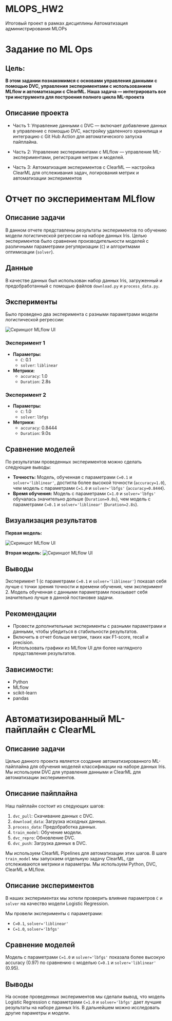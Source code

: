 # MLOPS_HW2
Итоговый проект в рамках дисциплины Автоматизация администрирования MLOPs

# **Задание по ML Ops**
## Цель:
**В этом задании познакомимся с основами управления данными с помощью DVC, управления экспериментами с использованием MLflow и автоматизации с ClearML. 
Наша задача — интегрировать все три инструмента для построения полного цикла ML-проекта**

## Описание проекта

* Часть 1: Управление данными с DVC — включает добавление данных в управление с помощью DVC, настройку удаленного хранилища и интеграцию с Git Hub Action для автоматического запуска пайплайна.


* Часть 2: Управление экспериментами с MLflow — управление ML-экспериментами, регистрация метрик и моделей.

* Часть 3: Автоматизация экспериментов с ClearML — настройка ClearML для отслеживания задач, логирования метрик и автоматизации экспериментов

# Отчет по экспериментам MLflow

## Описание задачи

В данном отчете представлены результаты экспериментов по обучению модели логистической регрессии на наборе данных Iris. Целью экспериментов было сравнение производительности моделей с различными параметрами регуляризации (`C`) и алгоритмами оптимизации (`solver`).

## Данные

В качестве данных был использован набор данных Iris, загруженный и предобработанный с помощью файлов `download.py` и `process_data.py`.

## Эксперименты

Было проведено два эксперимента с разными параметрами модели логистической регрессии:

![Скриншот MLflow UI](screens/mlflow.png)

### Эксперимент 1

*   **Параметры:**
    *   `C`: 0.1
    *   `solver`: `liblinear`
*   **Метрики:**
    *   `accuracy`: 1.0
    *   `Duration`: 2.8s

### Эксперимент 2

*   **Параметры:**
    *   `C`: 1.0
    *   `solver`: `lbfgs`
*   **Метрики:**
    *   `accuracy`: 0.8444
    *   `Duration`: 9.0s

## Сравнение моделей

По результатам проведенных экспериментов можно сделать следующие выводы:

*   **Точность:** Модель, обученная с параметрами `C=0.1` и `solver='liblinear'`, достигла более высокой точности (`accuracy=1.0`), чем модель с параметрами `C=1.0` и `solver='lbfgs'` (`accuracy=0.8444`).
*   **Время обучения:** Модель с параметрами `C=1.0` и `solver='lbfgs'` обучалась значительно дольше (`Duration=9.0s`), чем модель с параметрами `C=0.1` и `solver='liblinear'` (`Duration=2.8s`).

## Визуализация результатов

**Первая модель:**

![Скриншот MLflow UI](screens/mlflow1.png)


**Вторая модель:**
![Скриншот MLflow UI](screens/mlflow2.png)

## Выводы

Эксперимент 1 (с параметрами `C=0.1` и `solver='liblinear'`) показал себя лучше с точки зрения точности и времени обучения, чем эксперимент 2. Модель обученная с данными параметрами показывает себя значительно лучше в данной постановке задачи.

## Рекомендации

*   Провести дополнительные эксперименты с разными параметрами и данными, чтобы убедиться в стабильности результатов.
*   Включить в отчет больше метрик, таких как F1-score, recall и precision.
*   Использовать графики из MLflow UI для более наглядного представления результатов.

## Зависимости:

* Python
* MLflow
* scikit-learn
* pandas


# Автоматизированный ML-пайплайн с ClearML

## Описание задачи

Целью данного проекта является создание автоматизированного ML-пайплайна для обучения моделей классификации на наборе данных Iris. Мы используем DVC для управления данными и ClearML для автоматизации экспериментов.

## Описание пайплайна

Наш пайплайн состоит из следующих шагов:
1.  `dvc_pull`: Скачивание данных с DVC.
2.  `download_data`: Загрузка исходных данных.
3.  `process_data`: Предобработка данных.
4.  `train_model`: Обучение модели.
5.  `dvc_repro`: Обновление DVC.
6.  `dvc_push`: Загрузка данных в DVC.

Мы используем ClearML Pipelines для автоматизации этих шагов. В шаге `train_model` мы запускаем отдельную задачу ClearML, где отслеживаются метрики и параметры. Мы используем Python, DVC, ClearML и MLflow.

## Описание экспериментов

В наших экспериментах мы хотели проверить влияние параметров `C` и `solver` на качество модели Logistic Regression.

Мы провели эксперименты с параметрами:
*   `C=0.1`, `solver='liblinear'`
*   `C=1.0`, `solver='lbfgs'`

## Сравнение моделей

Модель с параметрами `C=1.0` и `solver='lbfgs'` показала более высокую accuracy (0.97) по сравнению с моделью `C=0.1` и `solver='liblinear'` (0.95).

## Выводы

На основе проведенных экспериментов мы сделали вывод, что модель Logistic Regression с параметрами `C=1.0` и `solver='lbfgs'` дает лучшие результаты на наборе данных Iris. В дальнейшем можно исследовать другие параметры и модели.